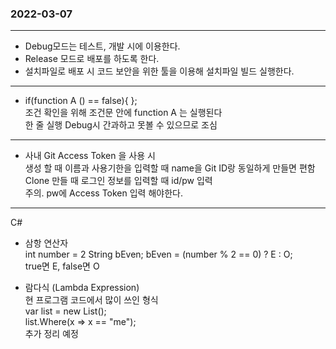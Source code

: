 ### 2022-03-07
---
- Debug모드는 테스트, 개발 시에 이용한다.
- Release 모드로 배포를 하도록 한다.
- 설치파일로 배포 시 코드 보안을 위한 툴을 이용해 설치파일 빌드 실행한다.
---
- if(function A () == false){ }; <br>
조건 확인을 위해 조건문 안에 function A 는 실행된다<br>
한 줄 실행 Debug시 간과하고 못볼 수 있으므로 조심
---
- 사내 Git Access Token 을 사용 시 <br>
생성 할 때 이름과 사용기한을 입력할 때 name을 Git ID랑 동일하게 만들면 편함<br>
Clone 만들 때 로그인 정보를 입력할 때 id/pw 입력<br>
주의. pw에 Access Token 입력 해야한다. 
---
C# 
- 삼항 연산자 <br>
int number = 2
String bEven;
bEven = (number % 2 == 0) ? E : O; <br>
true면 E, false면 O

- 람다식 (Lambda Expression)<br>
현 프로그램 코드에서 많이 쓰인 형식<br>
 var list = new List<string>();<br>
list.Where(x => x == "me");<br>
추가 정리 예정


